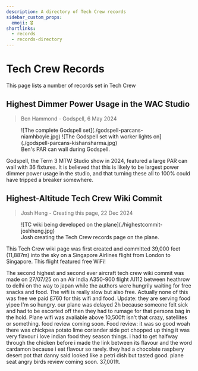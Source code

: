 ```yaml
---
description: A directory of Tech Crew records
sidebar_custom_props:
  emoji: 🎖️
shortlinks:
  - records
  - records-directory
---
```


# Tech Crew Records

This page lists a number of records set in Tech Crew

## Highest Dimmer Power Usage in the WAC Studio

> Ben Hammond - Godspell, 6 May 2024

<figure>
    <div class="img-gallery img-small">
    ![The complete Godspell set](./godspell-parcans-niamhboyle.jpg)
    ![The Godspell set with worker lights on](./godspell-parcans-kishansharma.jpg)
    </div>
    <figcaption>Ben's PAR can wall during Godspell.</figcaption>
</figure>

Godspell, the Term 3 MTW Studio show in 2024, featured a large PAR can wall with 36 fixtures. It is believed that this
is likely to be largest power dimmer power usage in the studio, and that turning these all to 100% could have tripped a
breaker somewhere.

## Highest-Altitude Tech Crew Wiki Commit

> Josh Heng - Creating this page, 22 Dec 2024

<figure>
    <div class="img-small">
    ![TC wiki being developed on the plane](./highestcommit-joshheng.jpg)
    </div>
    <figcaption>Josh creating the Tech Crew records page on the plane.</figcaption>
</figure>

This Tech Crew wiki page was first created and committed 39,000 feet (11,887m) into the sky on a Singapore Airlines
flight from London to Singapore. This flight featured free WiFi!

The second highest and second ever aircraft tech crew wiki commit was made on 27/07/25 on an Air India A350-900 flight AI112 between heathrow to delhi on the way to japan while the authors were hungrily waiting for free snacks and food. The wifi is really slow but also free. Actually none of this was free we paid £760 for this wifi and food. Update: they are serving food yipee I'm so hungry. our plane was delayed 2h because someone felt sick and had to be escorted off then they had to rumage for that persons bag in the hold. Plane wifi was avaliable above 10,500ft isn't that crazy, satellites or something. food review coming soon. Food review: it was so good woah there was chickpea potato lime coriander side pot chopped up thing it was very flavour i love indian food they season things. i had to get halfway through the chicken before i made the link between its flavour and the word cardamon because i eat flavour so rarely. they had a chocolate raspbery desert pot that danny said looked like a petri dish but tasted good. plane seat angry birds review coming soon. 37,001ft. 

